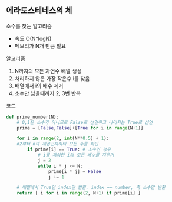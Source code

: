 ## 에라토스테네스의 체

소수를 찾는 알고리즘

- 속도 O(N*logN)
- 메모리가 N개 만큼 필요



알고리즘

1. N까지의 모든 자연수 배열 생성
2. 처리하지 않은 가장 작은수 i를 찾음
3. 배열에서 i의 배수 제거
4. 소수만 남을때까지 2, 3번 반복



코드

```python
def prime_number(N):
    # 0,1은 소수가 아니므로 False로 선언하고 나머지는 True로 선언
    prime = [False,False]+[True for i in range(N+1)] 

    for i in range(2, int(N**0.5) + 1):
    #2부터 n의 제곱근까지의 모든 수를 확인
        if prime[i] == True: # 소수인 경우
            # i를 제외한 i의 모든 배수를 지우기
            j = 2 
            while i * j <= N: 
                prime[i * j] = False
                j += 1

    # 배열에서 True인 index만 반환. index == number, 즉 소수만 반환
    return [ i for i in range(2, N+1) if prime[i] ]
```

